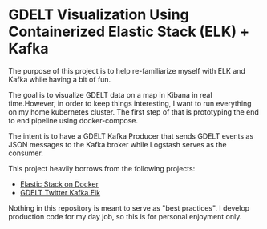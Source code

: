 # GDELT Visualization Using Containerized Elastic Stack (ELK) + Kafka

The purpose of this project is to help re-familiarize myself with ELK and Kafka while having a bit of fun. 

The goal is to visualize GDELT data on a map in Kibana in real time.However, in order to keep things interesting, I want to run everything on my home kubernetes cluster. The first step of that is prototyping the end to end pipeline using docker-compose.

The intent is to have a GDELT Kafka Producer that sends GDELT events as JSON messages to the Kafka broker while Logstash serves as the consumer.

This project heavily borrows from the following projects:

- [Elastic Stack on Docker](https://github.com/deviantony/docker-elk)
- [GDELT Twitter Kafka Elk](https://github.com/geoffo-dev/gdelt-twitter-kafka-elk)

Nothing in this repository is meant to serve as "best practices". I develop production code for my day job, so this is for personal enjoyment only.
